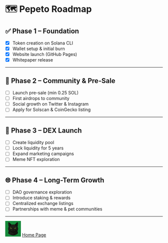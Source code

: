 # 🗺 Pepeto Roadmap

## ✅ Phase 1 – Foundation
- [x] Token creation on Solana CLI  
- [x] Wallet setup & initial burn  
- [x] Website launch (GitHub Pages)  
- [x] Whitepaper release  

---

## 🚀 Phase 2 – Community & Pre-Sale
- [ ] Launch pre-sale (min 0.25 SOL)  
- [ ] First airdrops to community  
- [ ] Social growth on Twitter & Instagram  
- [ ] Apply for Solscan & CoinGecko listing  

---

## 🌊 Phase 3 – DEX Launch
- [ ] Create liquidity pool  
- [ ] Lock liquidity for 5 years  
- [ ] Expand marketing campaigns  
- [ ] Meme NFT exploration  

---

## 🌐 Phase 4 – Long-Term Growth
- [ ] DAO governance exploration  
- [ ] Introduce staking & rewards  
- [ ] Centralized exchange listings  
- [ ] Partnerships with meme & pet communities  

---

<img src="assets/logo.png" width="50"> [Home Page](index.md)
